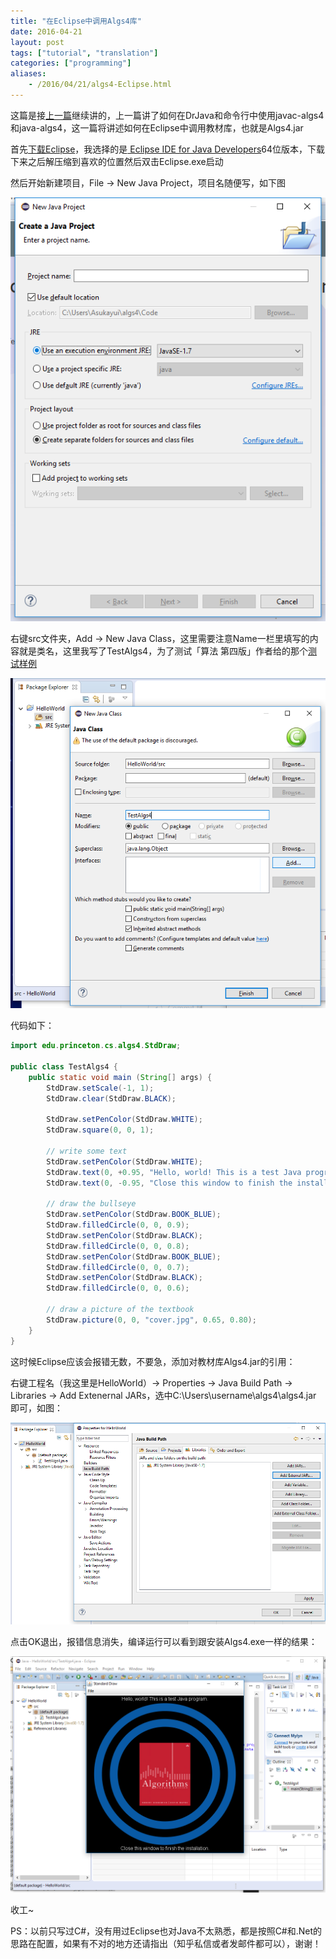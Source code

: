 ```yaml
---
title: "在Eclipse中调用Algs4库"
date: 2016-04-21
layout: post
tags: ["tutorial", "translation"]
categories: ["programming"]
aliases: 
    - /2016/04/21/algs4-Eclipse.html
---
```


这篇是接[上一篇](http://shuxiao.wang/2016/04/20/algs4-windows.html)继续讲的，上一篇讲了如何在DrJava和命令行中使用javac-algs4和java-algs4，这一篇将讲述如何在Eclipse中调用教材库，也就是Algs4.jar

首先[下载Eclipse](https://www.eclipse.org/downloads/)，我选择的是[
Eclipse IDE for Java Developers](http://www.eclipse.org/downloads/packages/eclipse-ide-java-developers/mars2)64位版本，下载下来之后解压缩到喜欢的位置然后双击Eclipse.exe启动

然后开始新建项目，File -> New Java Project，项目名随便写，如下图

![algs1](/media/images/algs4-translation/algs1.png)

右键src文件夹，Add -> New Java Class，这里需要注意Name一栏里填写的内容就是类名，这里我写了TestAlgs4，为了测试「算法 第四版」作者给的那个[测试样例
](http://algs4.cs.princeton.edu/windows/TestAlgs4.java.html)

![algs2](/media/images/algs4-translation/algs2.png)

代码如下：

```java
import edu.princeton.cs.algs4.StdDraw;

public class TestAlgs4 {
    public static void main (String[] args) {
        StdDraw.setScale(-1, 1);
        StdDraw.clear(StdDraw.BLACK);
        
        StdDraw.setPenColor(StdDraw.WHITE);
        StdDraw.square(0, 0, 1);
        
        // write some text
        StdDraw.setPenColor(StdDraw.WHITE);
        StdDraw.text(0, +0.95, "Hello, world! This is a test Java program.");
        StdDraw.text(0, -0.95, "Close this window to finish the installation.");
        
        // draw the bullseye
        StdDraw.setPenColor(StdDraw.BOOK_BLUE);
        StdDraw.filledCircle(0, 0, 0.9);
        StdDraw.setPenColor(StdDraw.BLACK);
        StdDraw.filledCircle(0, 0, 0.8);
        StdDraw.setPenColor(StdDraw.BOOK_BLUE);
        StdDraw.filledCircle(0, 0, 0.7);
        StdDraw.setPenColor(StdDraw.BLACK);
        StdDraw.filledCircle(0, 0, 0.6);

        // draw a picture of the textbook        
        StdDraw.picture(0, 0, "cover.jpg", 0.65, 0.80);
    }
}
```

这时候Eclipse应该会报错无数，不要急，添加对教材库Algs4.jar的引用：

右键工程名（我这里是HelloWorld）-> Properties -> Java Build Path -> Libraries -> Add Extenernal JARs，选中C:\Users\username\algs4\algs4.jar 即可，如图：

![algs3](/media/images/algs4-translation/algs3.png)

点击OK退出，报错信息消失，编译运行可以看到跟安装Algs4.exe一样的结果：

![algs4](/media/images/algs4-translation/algs4.png)

收工~

PS：以前只写过C#，没有用过Eclipse也对Java不太熟悉，都是按照C#和.Net的思路在配置，如果有不对的地方还请指出（知乎私信或者发邮件都可以），谢谢！